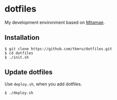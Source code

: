 # dotfiles
My development environment based on [Mitamae](https://github.com/itamae-kitchen/mitamae).

## Installation

```
$ git clone https://github.com/tkmru/dotfiles.git
$ cd dotfiles
$ ./init.sh
```

## Update dotfiles
Use ```deploy.sh```, when you add dotfiles. 

```
$ ./deploy.sh
```
